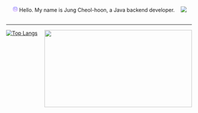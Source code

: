 <br/>
<div align="center">
  <span> <a href = "https://jungcheolhoon.notion.site/jungcheolhoon/JUNG-CHEOL-HOON-6751c05cdd4d43d2891328056ef07bb2"><img src="./notion2.png" width="15" height="15"/></a> Hello. My name is Jung Cheol-hoon, a Java backend developer.</span>
  <img align="right" width="30" src="https://user-images.githubusercontent.com/75469131/213887734-1f8f0fb6-4395-4aa6-b828-3b44b96d8f0f.gif" />
</div>
<br/>

---

[![Top Langs](https://github-readme-stats.vercel.app/api/top-langs/?username=huneeJung&layout=donut&theme=dark&card_width=330px)](https://github.com/huneeJung/github-readme-stats)
<a href="https://solved.ac/cjswovkdnj12"><img align="right" height = "210px" width="400px" src="http://mazassumnida.wtf/api/v2/generate_badge?boj=cjswovkdnj12&theme=dark"/></a>
